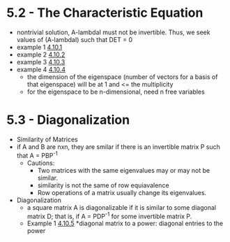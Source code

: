 # 5.2 - The Characteristic Equation
* nontrivial solution, A-lambdaI must not be invertible. Thus, we seek values of (A-lambdaI) such that DET = 0
* example 1 [4.10.1](https://lh3.googleusercontent.com/m-KWEdDilwFGswFT5G3toF2xf8b6EYe5c34CwRzwIjEZaYsXSPqsJIKyvrZEUK-1-kvDLJIjZOF8l_5fUePQMG958twMDPKYrm1AaNDBOx2ylLnlRrnIgdVA3GJPUnY_6XZ-qLbFh41M67wi263j3rW6AW2rfcWTRmLS9QGVVSSZPnzo31yZRpawU8wd2GmpnNsAtN9fCQbccz13f17jQLl8rjoJaCkqD-IBxhyg_Qkoa9FNRzYUWNZQIfs-6bLHJu_MabxE1OXkxeSCe0khI2SdT_JVajEKXoATp4oMzqoBEBYx8bhu3--CkzexOIeWW33qSMRLXAJWPdxblD9qftjjriJgJRfum3e6WoZOqWerNS1og7Awi19JhrsmoC41TrSJ_mcapGZ3MqyTSgBxk_5BWy9enpDhqeDL6m-52v8rjF_1w-7OvoQGO98pJsP0BZPeDDCH7ImhLeiE7RDvdBW0ZkRN9leJvOHRhayFgA81-RKrpqmBVQdq7T8PdeHGIemdeZJwi4dfeScwjH-tYISS8WNGHiiWx1r3aSd8CuAW249S5vStitGd37NWcAE78sQLY-aGM7O8ZV_ysxgibOmc3J4UBIw9Uss21V8pNhV44_OoXwjAY2AWoyd11xDXv8ArLBWsNqXyXX__LBokeWuyu41i5dw=w481-h641-no)
* example 2 [4.10.2](https://lh3.googleusercontent.com/Qg9xXQ-nhVd-wdEuKmVB5ehwRHcNFhFWm6eljHgbWg3ZL74KaXmCVdQLr9V717siJ1hnn0km2FOwn_rWIwW2O_3fpTvCJMya4Z8gB2ykjRLT-ZKtwS4yH4k3VlksywyJSaubp2hD3nAvkeCCJ46RV_T3nfX6AzHGdg9euNOpm6dP6JT1HUI8YEuWvIkopDbrztqEQAnlwOlEqhxvOejIFOR6OKVQ5Cv0CnCfuP9m2HnVSGYEb6YyDxIYtpafUF_Wh-DkUFaax3jbGjnehu4RawZd4EbxrlvD7BVq8Bq9NGu48BosAn7u99j9_p7qkVEk5vtHdifOxSqwMdW3R-RPnhDWfs6JB8w7dNVSLX1SqU0KXV6PS_WY6gMbHI0glr3v1QLZaAzvMvvEydyJ5HFpfkIfURwOn9YGdJtBfF14HL4ODWbIf2O4fshDvY9rDcP_M1hsT7oyQ1nzDde40wmGcF6ORfsEByJjsH7EfoOC69qADFgm5mr8mNzLgLYi5hZuQRIB-41xA3MeKTUJxlPOfWJpbWbEWdZg9MOKKirxePYswbnaZtMnyMvsgDgMSRyi9t0exaAZ5IseDtiXxpvN3UHGAp-CE0Cr2iZHHNPnSiY93nwDKzd3zwXlFie28vAuRgPzty7nL2BM5Hk9tVg5LzlOikzDU_c=w717-h955-no)
* example 3 [4.10.3](https://lh3.googleusercontent.com/ymJmcu5YI7BbK4Ab1VRjHTr34cyVsPFJT0CwetK-8tDT1t8U2ooRh1TfPgLCyUfi34hodX9nMJF6me_EXbipBut61s_6iW5Dp2cmBpzq4XvpjplXXYRZfVBHU3BQ3o54haOglJpNKw_lA9R0jodWA4EGzSqJXcpqUMDo7KM8EzifSugyWfi9lXYPoUKF_5a0_7WXn3feuwT0hEH-fYz2rYqlmTIQ3ZX4W4ffkY4tQvmHNCWj3hL1996Jwu8xBooQNoFwphdMUjpMn17Ng8vmIZBtCiNGH2b23CDamcyFj92pAwouXKN_q8rmWMs1kJ6u4BKVBu04GUOScbKqcqR08KXCMxYYVrgFQa66hsRur8da5Xzr9vQIi9KvTzU-aRQYTth9aAyAlzQ7vyb9Bp0Yr7KPdRiZhwaXh2qqABgkSgXGWbMFL7HqVVHMs4UKBzChKRrKk7tNrtn2Me5RJOkOKxk2G82-rs7zzZSd7nkgZ09bLpdVPLc53Xqqos14GngMnpvI3mxaD5jxejavRPicJWScdF4QLIPM-j0kP6TYU2B_W_Yfhh2LDMMJDjyqXP7uOOIANnIdN6dcYrsAEQLM6QQ1Mc7IyfsJLYitK8ceerYpC5XZeMfxQUcDMVqcv70cdl0HYfjWNe9R-vayN5--bvfLWosIj6A=w717-h955-no)
* example 4 [4.10.4](https://lh3.googleusercontent.com/rNdltfUWD7lvihQHtkt8doN3uSmBosHA1FiWyPEi-NdIk_1f-ufXn-SiJtch8UeJpgsvos5LUzsw1XIXNg6-_a8SiSnZPBoD15GOQCwltSOQGpk3ejb481tlvA77wXtcYiO34fIUwjhsPD7cgD8GEzvkWxf_S_EfO1_PBDPjc8CIKAP2Mju7ObTPmjfN66w9UlBZqWc3BXz29xHjKM-uoOCa3IUlpKds-pWek_K4VYjfIT1GyUTQMV68qv3Nf26KnxixE9i-GLc_SgQon2MURBvFXlaXZ8KI4vtLpYTAm5VVGNUAnUWHs13PxemUcbtOttbY9DZL2cj4v7POHtmfS2VovDKOFzVOppK6kNXXoJeydS8plwBuoJxUjJuWJsqaEkHTt2oC-h4pgDDnS5sNxV5Aqqe7aae8tCwgqgJwFuXAKiFmjiKFeiGUld1huTryil1LU5ZY-ATAGDA5NvJqVeEnZcpuYSAiv0-9MpSHr-C7hQUNPJ64NMJz6H05LGmYDW4l2u5mNl7Ww-CvPKnS_qI7VqdAaDQmk48pird4h6xFVuzGH2xLndKxdgvO8Um81m0uer8Ky06h_va8RzbaTL0uLXw61ywKbw_06bHvaDuHF-X6Sue-XmITpLmBPxyzJXrHnotjMkHZXsdsr5iNfCdMFyhAX7Y=w590-h786-no)
  * the dimension of the eigenspace (number of vectors for a basis of that eigenspace) will be at 1 and <= the multiplicity
  * for the eigenspace to be n-dimensional, need n free variables
# 5.3 - Diagonalization
* Similarity of Matrices
* if A and B are nxn, they are smilar if there is an invertible matrix P such that A = PBP<sup>-1</sup>
  * Cautions: 
    * Two matrices with the same eigenvalues may or may not be similar.
    * similarity is not the same of row equiavalence
    * Row operations of a matrix usually change its eigenvalues.
* Diagonalization
  * a square matrix A is diagonalizable if it is similar to some diagonal matrix D; that is, if A = PDP<sup>-1</sup> for some invertible matrix P.
  * Example 1 [4.10.5](https://lh3.googleusercontent.com/BZNS-h6ZXjYN3CSJM7WmZ9XIY7E_yBo_DNq0lG7OqDD2gFYjCw6eBBRc_TIlSO0YHxcMMHpS2FyoSiJTDLO13QxqI5YX2ZSIsT1sJ10NwyRaWMToU-UALsWB7bI6AqFNJiZoQhTu6u0DjpB3U9NiVeLYjUvf9gVzb-P_Qcsw0pUGx9zJAb_H-WDKdgQcM6gqKzb04f-ZLa-MQX3xwGERJp9F-gJVAvNZjNh_4D2AJI4iUXdSBAggVoSBuBPUamXsF0Vkv5gFRIAf7rp2CFkJK7eNd408WUzSKNIBqGKBZBkdUAfVn0Scj_uBecRksCwtFiwtCuvGMn8VO4gsYjD-RJSKvDvE7vEOL4eIiu3JZBrfJEBrvuXAwg1VnRbDY7ni9_X3oVekZv7U44Cj87WIqCGf2QsRnesmhbs64xZzYvywQfCkkoj4WY07Rd4IwEFYTR_c1I8Q8Ewsu8h23g9fgoSMzHim5PrZZ_ReUuOAZU36_RZnARaaa-dQPxsAvn13UcMTZ7O0Jnqxu5LvgrMq_aAmYsPr3TgGNmCL7gaN308S5vYa-lMAeGOcT910-uZeIuDfcuMYjoO3xXEXa1V8_n-kzfK9rl_dURi48AJAhYW8rJLVMj9cJ6JuRJvIm9Ut6YJlqTadQGLLGgZinFfx7DwFzp1N7Ik=w717-h955-no)
    *diagonal matrix to a power: diagonal entries to the power
